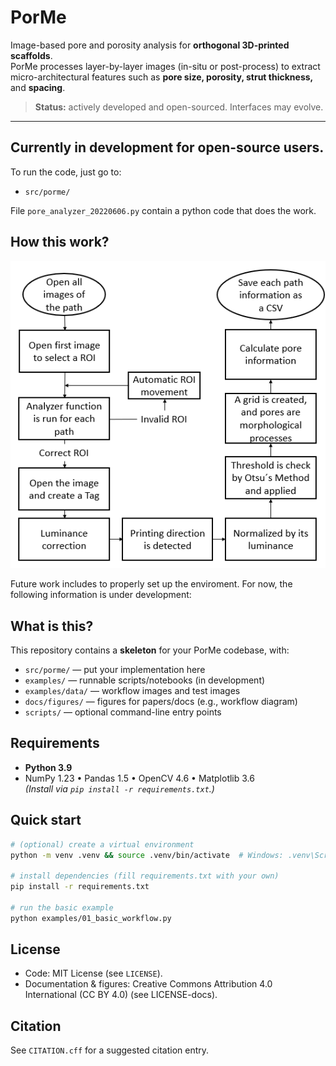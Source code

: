 # PorMe

Image-based pore and porosity analysis for **orthogonal 3D-printed scaffolds**.  
PorMe processes layer-by-layer images (in-situ or post-process) to extract micro-architectural features such as **pore size, porosity, strut thickness,** and **spacing**.

> **Status:** actively developed and open-sourced. Interfaces may evolve.

---

## Currently in development for open-source users. 
To run the code, just go to:
- `src/porme/`

File `pore_analyzer_20220606.py` contain a python code that does the work.

## How this work?

![PorMe workflow](docs/figures/workflow_overview.png "Workflow overview")

Future work includes to properly set up the enviroment. For now, the following information is under development:

## What is this?
This repository contains a **skeleton** for your PorMe codebase, with:
- `src/porme/` — put your implementation here
- `examples/` — runnable scripts/notebooks (in development)
- `examples/data/` — workflow images and test images
- `docs/figures/` — figures for papers/docs (e.g., workflow diagram)
- `scripts/` — optional command-line entry points


## Requirements
- **Python 3.9**
- NumPy 1.23 • Pandas 1.5 • OpenCV 4.6 • Matplotlib 3.6  
  *(Install via `pip install -r requirements.txt`.)*


## Quick start
```bash
# (optional) create a virtual environment
python -m venv .venv && source .venv/bin/activate  # Windows: .venv\Scripts\activate

# install dependencies (fill requirements.txt with your own)
pip install -r requirements.txt

# run the basic example
python examples/01_basic_workflow.py
```

## License
- Code: MIT License (see `LICENSE`).
- Documentation & figures: Creative Commons Attribution 4.0 International (CC BY 4.0) (see LICENSE-docs).


## Citation
See `CITATION.cff` for a suggested citation entry.
